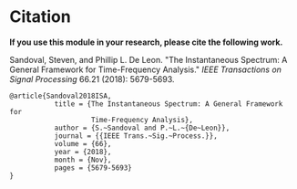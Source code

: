 # Citation

**If you use this module in your research, please cite the following work.**

Sandoval, Steven, and Phillip L. De Leon. "The Instantaneous Spectrum: A General Framework for Time-Frequency Analysis." *IEEE Transactions on Signal Processing* 66.21 (2018): 5679-5693.
```
@article{Sandoval2018ISA,
           title = {The Instantaneous Spectrum: A General Framework for
                    Time-Frequency Analysis},
           author = {S.~Sandoval and P.~L.~{De~Leon}},
           journal = {{IEEE Trans.~Sig.~Process.}},
           volume = {66},
           year = {2018},
           month = {Nov},
           pages = {5679-5693}
}
```
